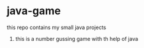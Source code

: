 # java-game

this repo contains my small java projects 

1) this is a number gussing game with th help of java